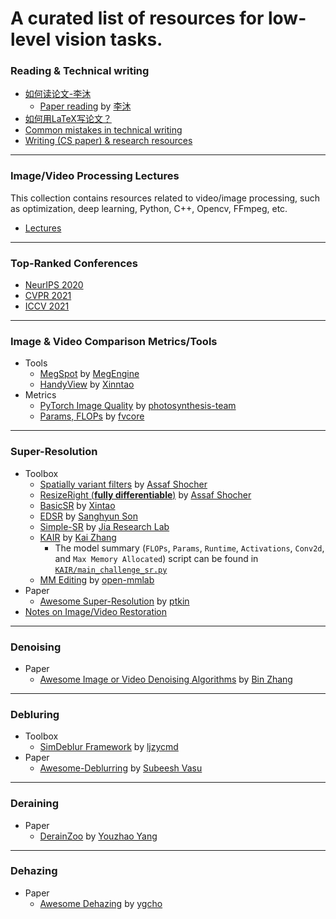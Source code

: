 # A curated list of resources for low-level vision tasks.

### Reading & Technical writing
  - [如何读论文-李沐](https://www.bilibili.com/video/BV1H44y1t75x)
    - [Paper reading](https://space.bilibili.com/1567748478/channel/seriesdetail?sid=398820&ctype=0) by [李沐](https://github.com/mli)     
  - [如何用LaTeX写论文？](https://www.bilibili.com/video/BV1DQ4y1U76g?spm_id_from=333.999.0.0)
  - [Common mistakes in technical writing](https://cs.dartmouth.edu/~wjarosz/writing.md.html)
  - [Writing (CS paper) & research resources](https://vision.sjtu.edu.cn/writing.html)
  
- - -
### Image/Video Processing Lectures
This collection contains resources related to video/image processing, such as optimization, deep learning, Python, C++, Opencv, FFmpeg, etc.
 - [Lectures](https://github.com/melo2109/Image-Processing-Video-Lectures)

- - -
### Top-Ranked Conferences
- [NeurIPS 2020](nips2020.md)
- [CVPR 2021](cvpr2021.md)
- [ICCV 2021](iccv21.md)

- - -
### Image & Video Comparison Metrics/Tools
- Tools
  - [MegSpot](https://github.com/MegEngine/MegSpot) by [MegEngine](https://github.com/MegEngine)
  - [HandyView](https://github.com/xinntao/HandyView) by [Xinntao](https://github.com/xinntao)
- Metrics
  - [PyTorch Image Quality](https://github.com/photosynthesis-team/piq) by [photosynthesis-team](https://github.com/photosynthesis-team/piq)
  - [Params, FLOPs](https://detectron2.readthedocs.io/en/latest/modules/fvcore.html#fvcore.nn.parameter_count_table) by [fvcore](https://github.com/facebookresearch/fvcore)
- - -
### Super-Resolution
- Toolbox
  - [Spatially variant filters](https://github.com/assafshocher/spatially-variant-conv/blob/main/spatially_variant_conv.ipynb) by [Assaf Shocher](https://github.com/assafshocher)
  - [ResizeRight (**fully differentiable**)](https://github.com/assafshocher/ResizeRight) by [Assaf Shocher](https://github.com/assafshocher)
  - [BasicSR](https://github.com/xinntao/BasicSR) by [Xintao](https://github.com/xinntao)
  - [EDSR](https://github.com/sanghyun-son/EDSR-PyTorch) by [Sanghyun Son](https://github.com/sanghyun-son)
  - [Simple-SR](https://github.com/Jia-Research-Lab/Simple-SR) by [Jia Research Lab](https://github.com/Jia-Research-Lab)
  - [KAIR](https://github.com/cszn/KAIR) by [Kai Zhang](https://github.com/cszn)
    - The model summary (`FLOPs`, `Params`, `Runtime`, `Activations`, `Conv2d`, and `Max Memory Allocated`) script can be found in [`KAIR/main_challenge_sr.py`](https://github.com/cszn/KAIR/blob/23b0d0f717980e48fad02513ba14045d57264fe1/main_challenge_sr.py)
  - [MM Editing](https://github.com/open-mmlab/mmediting) by [open-mmlab](https://github.com/open-mmlab)
- Paper
  - [Awesome Super-Resolution](https://github.com/ptkin/Awesome-Super-Resolution) by [ptkin](https://github.com/ptkin)
- [Notes on Image/Video Restoration](https://www.zhihu.com/column/c_1372300368395776001)

- - -
### Denoising
- Paper
  - [Awesome Image or Video Denoising Algorithms](https://github.com/z-bingo/awesome-image-denoising-state-of-the-art) by [Bin Zhang](https://github.com/z-bingo)

- - -
### Debluring
- Toolbox
  - [SimDeblur Framework](https://github.com/ljzycmd/SimDeblur) by [ljzycmd](https://github.com/ljzycmd)
- Paper
  - [Awesome-Deblurring](https://github.com/subeeshvasu/Awesome-Deblurring) by [Subeesh Vasu](https://github.com/subeeshvasu)

- - -
### Deraining
- Paper
  - [DerainZoo](https://github.com/nnUyi/DerainZoo) by [Youzhao Yang](https://github.com/nnUyi) 

- - -
### Dehazing
- Paper
  - [Awesome Dehazing](https://github.com/youngguncho/awesome-dehazing) by [ygcho](https://github.com/youngguncho)
